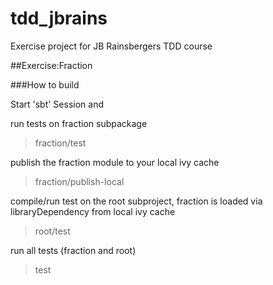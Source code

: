 # tdd_jbrains

Exercise project for JB Rainsbergers TDD course

##Exercise:Fraction

###How to build

Start  'sbt' Session and 

run tests on fraction subpackage
> fraction/test

publish the fraction module to your local ivy cache
> fraction/publish-local

compile/run test on the root subproject, fraction is loaded via libraryDependency from local ivy cache
> root/test

run all tests (fraction and root)
> test 




